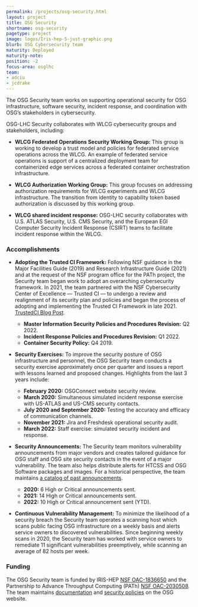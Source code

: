 ```yaml
---
permalink: /projects/osg-security.html
layout: project
title: OSG Security
shortname: osg-security
pagetype: project
image: logos/Iris-hep-5-just-graphic.png
blurb: OSG Cybersecurity team
maturity: Deployed
maturity-note:
position: -2
focus-area: osglhc
team:
- adciu
- jcdrake
---
```


The OSG Security team works on supporting operational security for OSG infrastructure, software security, incident response, and coordination with OSG’s stakeholders in cybersecurity.

OSG-LHC Security collaborates with WLCG cybersecurity groups and stakeholders, including:

*  **WLCG Federated Operations Security Working Group:**
   This group is working to develop a trust model and policies for federated service operations across the WLCG. An example of federated service operations is support of a centralized deployment team for containerized edge services across a federated container orchestration infrastructure.

*  **WLCG Authorization Working Group:**
   This group focuses on addressing authorization requirements for WLCG experiments and WLCG infrastructure. The transition from identity to capability token based authorization is discussed by this working group.

*  **WLCG shared incident response:**
   OSG-LHC security collaborates with U.S. ATLAS Security, U.S. CMS Security, and the European EGI Computer Security Incident Response (CSIRT) teams to facilitate incident response within the WLCG.

### Accomplishments

-   **Adopting the Trusted CI Framework:** Following NSF guidance in the Major Facilities Guide (2019) and Research Infrastructure Guide (2021) and at the request of the NSF program office for the PATh project, the Security team began work to adopt an overarching cybersecurity framework. In 2021, the team partnered with the NSF Cybersecurity Center of Excellence — Trusted CI — to undergo a review and realignment of its security plan and policies and began the process of adopting and implementing the Trusted CI Framework in late 2021. [TrustedCI Blog Post](https://blog.trustedci.org/2021/03/trusted-ci-begins-engagement-with-path.html).

    -   **Master Information Security Policies and Procedures Revision:** Q2 2022.
    -   **Incident Response Policies and Procedures Revision:** Q1 2022.
    -   **Container Security Policy:** Q4 2019.

-   **Security Exercises:** To improve the security posture of OSG infrastructure and personnel, the OSG Security team conducts a security exercise approximately once per quarter and issues a report with lessons learned and proposed changes. Highlights from the last 3 years include:

    -   **February 2020:** OSGConnect website security review.
    -   **March 2020:** Simultaneous simulated incident response exercise with US-ATLAS and US-CMS security contacts.
    -   **July 2020 and September 2020:** Testing the accuracy and efficacy of communication channels.
    -   **November 2021:** Jira and Freshdesk operational security audit.
    -   **March 2022:** Staff exercise: simulated security incident and response.

-   **Security Announcements:** The Security team monitors vulnerability announcements from major vendors and creates tailored guidance for OSG staff and OSG site security contacts in the event of a major vulnerability. The team also helps distribute alerts for HTCSS and OSG Software packages and images. For a historical perspective, the team maintains [a catalog of past announcements](https://opensciencegrid.org/security/OSGSecurityAnnouncements/).

    -   **2020:** 6 High or Critical announcements sent.
    -   **2021:** 14 High or Critical announcements sent.
    -   **2022:** 10 High or Critical announcement sent (YTD).

-   **Continuous Vulnerability Management:** To minimize the likelihood of a security breach the Security team operates a scanning host which scans public facing OSG infrastructure on a weekly basis and alerts service owners to discovered vulnerabilities. Since beginning weekly scans in 2020, the Security team has worked with service owners to remediate 11 significant vulnerabilities preemptively, while scanning an average of 82 hosts per week.

### Funding

The OSG Security team is funded by IRIS-HEP [NSF OAC-1836650](https://www.nsf.gov/awardsearch/showAward?AWD_ID=1836650) and the Partnership to Advance Throughput Computing (PATh) [NSF OAC-2030508](https://www.nsf.gov/awardsearch/showAward?AWD_ID=2030508). The team maintains [documentation](https://opensciencegrid.org/security/) and [security policies](https://opensciencegrid.org/security/OSGSecurityPolicies/) on the OSG website.
